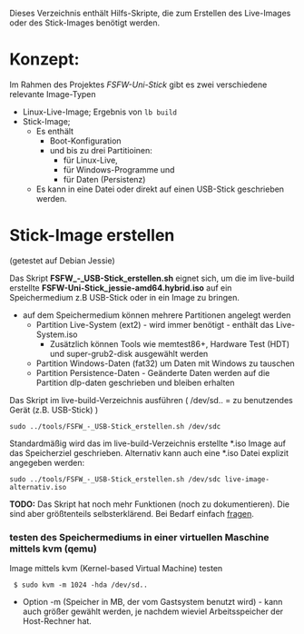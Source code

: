 Dieses Verzeichnis enthält Hilfs-Skripte, die zum Erstellen des Live-Images oder des Stick-Images benötigt werden.

# Konzept:
Im Rahmen des Projektes *FSFW-Uni-Stick* gibt es zwei verschiedene relevante Image-Typen
* Linux-Live-Image; Ergebnis von `lb build`
* Stick-Image;
  * Es enthält
    * Boot-Konfiguration
    * und bis zu drei Partitioinen:
        * für Linux-Live,
        * für Windows-Programme und
        * für Daten (Persistenz)
  * Es kann in eine Datei oder direkt auf einen USB-Stick geschrieben werden.

# Stick-Image erstellen

(getestet auf Debian Jessie)

Das Skript **FSFW_-_USB-Stick_erstellen.sh** eignet sich, um die im live-build erstellte **FSFW-Uni-Stick_jessie-amd64.hybrid.iso**
auf ein Speichermedium z.B USB-Stick oder in ein Image zu bringen.

  * auf dem Speichermedium können mehrere Partitionen angelegt werden
	* Partition Live-System (ext2) - wird immer benötigt - enthält das Live-System.iso
		* Zusätzlich können Tools wie memtest86+, Hardware Test (HDT) und super-grub2-disk ausgewählt werden
	* Partition Windows-Daten (fat32) um Daten mit Windows zu tauschen
	* Partition Persistence-Daten - Geänderte Daten werden auf die Partition dlp-daten geschrieben und bleiben erhalten

	
Das Skript im live-build-Verzeichnis ausführen 
( /dev/sd.. = zu benutzendes Gerät (z.B. USB-Stick) )

  ` sudo ../tools/FSFW_-_USB-Stick_erstellen.sh /dev/sdc `

Standardmäßig wird das im live-build-Verzeichnis erstellte \*.iso Image auf das Speicherziel geschrieben.
Alternativ kann auch eine *.iso Datei explizit angegeben werden:

  ` sudo ../tools/FSFW_-_USB-Stick_erstellen.sh /dev/sdc live-image-alternativ.iso `

**TODO:** Das Skript hat noch mehr Funktionen (noch zu dokumentieren). Die sind aber größtenteils selbsterklärend. Bei Bedarf einfach [fragen](mailto:kontakt@fsfw-dresden.de).

### testen des Speichermediums in einer virtuellen Maschine mittels kvm (qemu)

Image mittels kvm (Kernel-based Virtual Machine) testen

  ` $ sudo kvm -m 1024 -hda /dev/sd..`

  * Option -m (Speicher in MB, der vom Gastsystem benutzt wird) - kann auch größer gewählt werden, je nachdem wieviel Arbeitsspeicher der Host-Rechner hat.

